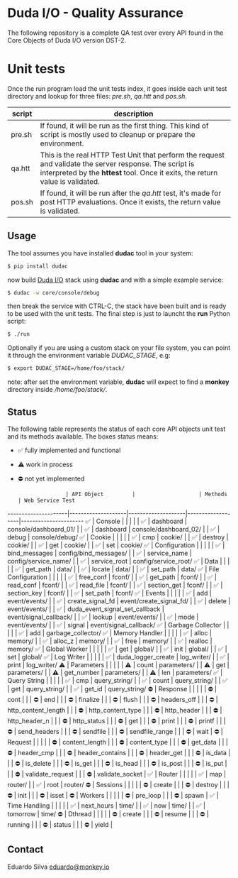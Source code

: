 # Duda I/O - Quality Assurance

The following repository is a complete QA test over every API found in the Core Objects of Duda I/O version DST-2.

# Unit tests

Once the run program load the unit tests index, it goes inside each unit test directory and lookup for three files: _pre.sh_, _qa.htt_ and _pos.sh_.

  script | description
---------|-----------
pre.sh   | If found, it will be run as the first thing. This kind of script is mostly used to cleanup or prepare the environment.
qa.htt   | This is the real HTTP Test Unit that perform the request and validate the server response. The script is interpreted by the __httest__ tool. Once it exits, the return value is validated.
pos.sh   | If found, it will be run after the _qa.htt_ test, it's made for post HTTP evaluations. Once it exists, the return value is validated.

## Usage

The tool assumes you have installed __dudac__ tool in your system:

```bash
$ pip install dudac
```

now build [Duda I/O](http://duda.io) stack using __dudac__ and with a simple example
service:

```bash
$ dudac -w core/console/debug
```

then break the service with CTRL-C, the stack have been built and is ready to be used with
the unit tests. The final step is just to launcht the __run__ Python script:

```bash
$ ./run
```
Optionally if you are using a custom stack on your file system, you can point it through the environment variable _DUDAC\_STAGE_, e.g:

```bash
$ export DUDAC_STAGE=/home/foo/stack/
```

note: after set the environment variable, __dudac__ will expect to find a __monkey__ directory
inside _/home/foo/stack/_.

## Status

The following table represents the status of each core API objects unit test and its methods available.
The boxes status means:

- :white_check_mark: fully implemented and functional
- :warning:  work in process
- :no_entry: not yet implemented


                     | API Object         |                    | Methods           | Web Service Test
---------------------|--------------------|--------------------|-------------------|----------------------
 :white_check_mark:  | Console            |                    |                   |
                     |                    | :white_check_mark: | dashboard         | console/dashboard_01/
                     |                    | :white_check_mark: | dashboard         | console/dashboard_02/
                     |                    | :white_check_mark: | debug             | console/debug/
 :white_check_mark:  | Cookie             |                    |                   |
                     |                    | :white_check_mark: | cmp               | cookie/
                     |                    | :white_check_mark: | destroy           | cookie/
                     |                    | :white_check_mark: | get               | cookie/
                     |                    | :white_check_mark: | set               | cookie/
 :white_check_mark:  | Configuration      |                    |                   |
                     |                    | :white_check_mark: | bind_messages     | config/bind_messages/
                     |                    | :white_check_mark: | service_name      | config/service_name/
                     |                    | :white_check_mark: | service_root      | config/service_root/
 :white_check_mark:  | Data               |                    |                   |
                     |                    | :white_check_mark: | get_path          | data/
                     |                    | :white_check_mark: | locate            | data/
                     |                    | :white_check_mark: | set_path          | data/
 :white_check_mark:  | File Configuration |                    |                   |
                     |                    | :white_check_mark: | free_conf         | fconf/
                     |                    | :white_check_mark: | get_path          | fconf/
                     |                    | :white_check_mark: | read_conf         | fconf/
                     |                    | :white_check_mark: | read_file         | fconf/
                     |                    | :white_check_mark: | section_get       | fconf/
                     |                    | :white_check_mark: | section_key       | fconf/
                     |                    | :white_check_mark: | set_path          | fconf/
 :white_check_mark:  | Events             |                    |                   |
                     |                    | :white_check_mark: | add               | event/events/
                     |                    | :white_check_mark: | create_signal_fd  | event/create_signal_fd/
                     |                    | :white_check_mark: | delete            | event/events/
                     |                    | :white_check_mark: | duda_event_signal_set_callback | event/signal_callback/
                     |                    | :white_check_mark: | lookup            | event/events/
                     |                    | :white_check_mark: | mode              | event/events/
                     |                    | :white_check_mark: | signal            | event/signal_callback/
 :white_check_mark:  | Garbage Collector  |                    |                   |
                     |                    | :white_check_mark: | add               | garbage_collector/
 :white_check_mark:  | Memory Handler     |                    |                   |
                     |                    | :white_check_mark: | alloc             | memory/
                     |                    | :white_check_mark: | alloc_z           | memory/
                     |                    | :white_check_mark: | free              | memory/
                     |                    | :white_check_mark: | realloc           | memory/
 :white_check_mark:  | Global Worker      |                    |                   |
                     |                    | :white_check_mark: | get               | global/
                     |                    | :white_check_mark: | init              | global/
                     |                    | :white_check_mark: | set               | global/
 :white_check_mark:  | Log Writer         |                    |                   |
                     |                    | :white_check_mark: | duda_logger_create | log_writer/
                     |                    | :white_check_mark: | print             | log_writer/
 :warning:           | Parameters         |                    |                   |
                     |                    | :warning:          | count             | parameters/
                     |                    | :warning:          | get               | parameters/
                     |                    | :warning:          | get_number        | parameters/
                     |                    | :warning:          | len               | parameters/
 :white_check_mark:  | Query String       |                    |                   |
                     |                    | :white_check_mark: | cmp               | query_string/
                     |                    | :white_check_mark: | count             | query_string/
                     |                    | :white_check_mark: | get               | query_string/
                     |                    | :white_check_mark: | get_id            | query_string/
 :no_entry:          | Response           |                    |                   |
                     |                    | :no_entry:         | cont              |
                     |                    | :no_entry:         | end               |
                     |                    | :no_entry:         | finalize          |
                     |                    | :no_entry:         | flush             |
                     |                    | :no_entry:         | headers_off       |
                     |                    | :no_entry:         | http_content_length |
                     |                    | :no_entry:         | http_content_type   |
                     |                    | :no_entry:         | http_header       |
                     |                    | :no_entry:         | http_header_n     |
                     |                    | :no_entry:         | http_status       |
                     |                    | :no_entry:         | get               |
                     |                    | :no_entry:         | print             |
                     |                    | :no_entry:         | printf            |
                     |                    | :no_entry:         | send_headers      |
                     |                    | :no_entry:         | sendfile          |
                     |                    | :no_entry:         | sendfile_range    |
                     |                    | :no_entry:         | wait              |
 :no_entry:          | Request            |                    |                   |
                     |                    | :no_entry:         | content_length    |
                     |                    | :no_entry:         | content_type      |
                     |                    | :no_entry:         | get_data          |
                     |                    | :no_entry:         | header_cmp        |
                     |                    | :no_entry:         | header_contains   |
                     |                    | :no_entry:         | header_get        |
                     |                    | :no_entry:         | is_data           |
                     |                    | :no_entry:         | is_delete         |
                     |                    | :no_entry:         | is_get            |
                     |                    | :no_entry:         | is_head           |
                     |                    | :no_entry:         | is_post           |
                     |                    | :no_entry:         | is_put            |
                     |                    | :no_entry:         | validate_request  |
                     |                    | :no_entry:         | validate_socket   |
 :white_check_mark:  | Router             |                    |                   |
                     |                    | :white_check_mark: | map               | router/
                     |                    | :white_check_mark: | root              | router/
 :no_entry:          | Sessions           |                    |                   |
                     |                    | :no_entry:         | create            |
                     |                    | :no_entry:         | destroy           |
                     |                    | :no_entry:         | init              |
                     |                    | :no_entry:         | isset             |
 :no_entry:          | Workers            |                    |                   |
                     |                    | :no_entry:         | pre_loop          |
                     |                    | :no_entry:         | spawn             |
 :white_check_mark:  | Time Handling      |                    |                   |
                     |                    | :white_check_mark: | next_hours        | time/
                     |                    | :white_check_mark: | now               | time/
                     |                    | :white_check_mark: | tomorrow          | time/
 :no_entry:          | Dthread            |                    |                   |
                     |                    | :no_entry:         | create            |
                     |                    | :no_entry:         | resume            |
                     |                    | :no_entry:         | running           |
                     |                    | :no_entry:         | status            |
                     |                    | :no_entry:         | yield             |

## Contact

Eduardo Silva <eduardo@monkey.io>
